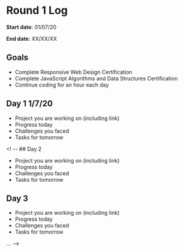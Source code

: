# Round 1 Log

**Start date**: 01/07/20

**End date**: XX/XX/XX

## Goals

* Complete Responsive Web Design Certification
* Complete JavaScript Algorithms and Data Structures Certification
* Continue coding for an hour each day

## Day 1 1/7/20

* Project you are working on (including link)
* Progress today
* Challenges you faced
* Tasks for tomorrow

<! -- ## Day 2

* Project you are working on (including link)
* Progress today
* Challenges you faced
* Tasks for tomorrow

## Day 3

* Project you are working on (including link)
* Progress today
* Challenges you faced
* Tasks for tomorrow

...
-->
